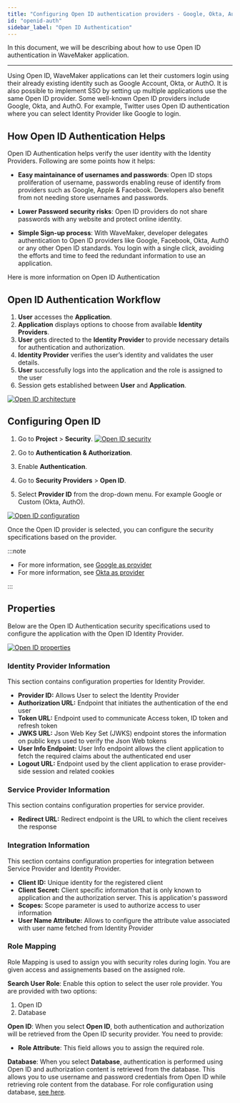 ```yaml
---
title: "Configuring Open ID authentication providers - Google, Okta, Auth0"
id: "openid-auth"
sidebar_label: "Open ID Authentication"
---
```


In this document, we will be describing about how to use Open ID authentication in WaveMaker application.

---

Using Open ID, WaveMaker applications can let their customers login using their already existing identity such as Google Account, Okta, or AuthO. It is also possible to implement SSO by setting up multiple applications use the same Open ID provider. Some well-known Open ID providers include Google, Okta, and AuthO. For example, Twitter uses Open ID authentication where you can select Identity Provider like Google to login.

## How Open ID Authentication Helps

Open ID Authentication helps verify the user identity with the Identity Providers. Following are some points how it helps:

- **Easy maintainance of usernames and passwords**: Open ID stops proliferation of username, passwords enabling reuse of identify from providers such as Google, Apple & Facebook. Developers also benefit from not needing store usernames and passwords.

- **Lower Password security risks**: Open ID providers do not share passwords with any website and protect online identity.

- **Simple Sign-up process**: With WaveMaker, developer delegates authentication to Open ID providers like Google, Facebook, Okta, Auth0 or any other Open ID standards. You login with a single click, avoiding the efforts and time to feed the redundant information to use an application.

Here is more information on Open ID Authentication

## Open ID Authentication Workflow 

1. **User** accesses the **Application**.
2. **Application** displays options to choose from available **Identity Providers**.
3. **User** gets directed to the **Identity Provider** to provide necessary details for authentication and authorization.
4. **Identity Provider** verifies the user’s identity and validates the user details. 
5. **User** successfully logs into the application and the role is assigned to the user
6. Session gets established between **User** and **Application**.

[![Open ID architecture](/learn/assets/OpenID_Architecture.png)](/learn/assets/OpenID_Architecture.png)

## Configuring Open ID

1. Go to **Project** > **Security**.
[![Open ID security](/learn/assets/wm_openid_f_1.png)](/learn/assets/wm_openid_f_1.png)

2. Go to **Authentication & Authorization**.

3. Enable **Authentication**.

4. Go to **Security Providers** > **Open ID**.

5. Select **Provider ID** from the drop-down menu. For example Google or Custom (Okta, AuthO).

[![Open ID configuration](/learn/assets/wm_openid_f_2.png)](/learn/assets/wm_openid_f_2.png)

Once the Open ID provider is selected, you can configure the security specifications based on the provider.

:::note

- For more information, see [Google as provider](/learn/how-tos/implement-openid-google-provider) 
- For more information, see [Okta as provider](/learn/how-tos/implement-openid-okta-provider)

::: 

## Properties

Below are the Open ID Authentication security specifications used to configure the application with the Open ID Identity Provider.

[![Open ID properties](/learn/assets/wm_openid_f_3.png)](/learn/assets/wm_openid_f_3.png)

### Identity Provider Information

This section contains configuration properties for Identity Provider.

- **Provider ID:** Allows User to select the Identity Provider
- **Authorization URL:** Endpoint that initiates the authentication of the end user
- **Token URL:** Endpoint used to communicate Access token, ID token and refresh token
- **JWKS URL:** Json Web Key Set (JWKS) endpoint stores the information on public keys used to verify the Json Web tokens
- **User Info Endpoint:** User Info endpoint allows the client application to fetch the required claims about the authenticated end user
- **Logout URL:** Endpoint used by the client application to erase provider-side session and related cookies

### Service Provider Information

This section contains configuration properties for service provider. 

- **Redirect URL:** Redirect endpoint is the URL to which the client receives the response

### Integration Information

This section contains configuration properties for integration between Service Provider and Identity Provider. 

- **Client ID:** Unique identity for the registered client
- **Client Secret:** Client specific information that is only known to application and the authorization server. This is application's password
- **Scopes:** Scope parameter is used to authorize access to user information
- **User Name Attribute:** Allows to configure the attribute value associated with user name fetched from Identity Provider

### Role Mapping

Role Mapping is used to assign you with security roles during login. You are given access and assignements based on the assigned role.

**Search User Role**: Enable this option to select the user role provider. You are provided with two options:

1. Open ID
2. Database

**Open ID**: When you select **Open ID**, both authentication and authorization will be retrieved from the Open ID security provider. You need to provide:

- **Role Attribute**: This field allows you to assign the required role.

**Database**: When you select **Database**, authentication is performed using Open ID and authorization content is retrieved from the database. This allows you to use username and password credentials from Open ID while retrieving role content from the database. For role configuration using database, [see here](https://docs.wavemaker.com/learn/app-development/app-security/authorization/#useronboarding).

